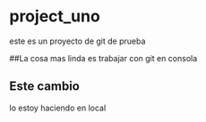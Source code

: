 # project_uno
este es un proyecto de git de prueba

##La cosa mas linda es trabajar
con git en consola

## Este cambio 
lo estoy haciendo en local